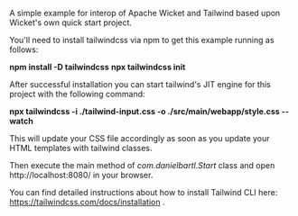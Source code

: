 A simple example for interop of Apache Wicket and Tailwind based upon Wicket's own quick start project.

You'll need to install tailwindcss via npm to get this example running as follows:

**npm install -D tailwindcss**
**npx tailwindcss init**

After successful installation you can start tailwind's JIT engine for this project with the following command:

**npx tailwindcss -i ./tailwind-input.css -o ./src/main/webapp/style.css --watch**

This will update your CSS file accordingly as soon as you update your HTML templates with tailwind classes.

Then execute the main method of *com.danielbartl.Start* class and open http://localhost:8080/ in your browser.

You can find detailed instructions about how to install Tailwind CLI here:
https://tailwindcss.com/docs/installation .

